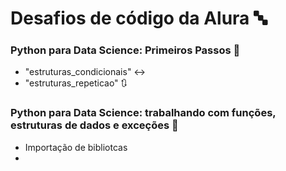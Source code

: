 # Desafios de código da Alura 🔤

### Python para Data Science: Primeiros Passos 🐍 
- "estruturas_condicionais" ↔️
- "estruturas_repeticao" 🔃


### Python para Data Science: trabalhando com funções, estruturas de dados e exceções 🐍 
- Importação de bibliotcas
- 
